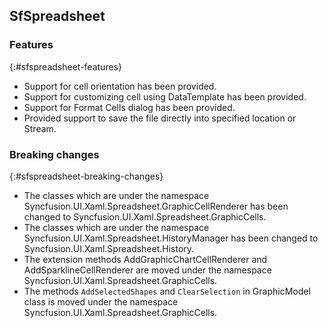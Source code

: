 ## SfSpreadsheet

### Features
{:#sfspreadsheet-features}

* Support for cell orientation has been provided.
* Support for customizing cell using DataTemplate has been provided.
* Support for Format Cells dialog has been provided.
* Provided support to save the file directly into specified location or Stream.

### Breaking changes
{:#sfspreadsheet-breaking-changes}

* The classes which are under the namespace Syncfusion.UI.Xaml.Spreadsheet.GraphicCellRenderer has been changed to Syncfusion.UI.Xaml.Spreadsheet.GraphicCells.
* The classes which are under the namespace Syncfusion.UI.Xaml.Spreadsheet.HistoryManager has been changed to Syncfusion.UI.Xaml.Spreadsheet.History.
* The extension methods AddGraphicChartCellRenderer and AddSparklineCellRenderer are moved under the namespace Syncfusion.UI.Xaml.Spreadsheet.GraphicCells.
* The methods `AddSelectedShapes` and `ClearSelection` in GraphicModel class is moved under the namespace Syncfusion.UI.Xaml.Spreadsheet.GraphicCells.

